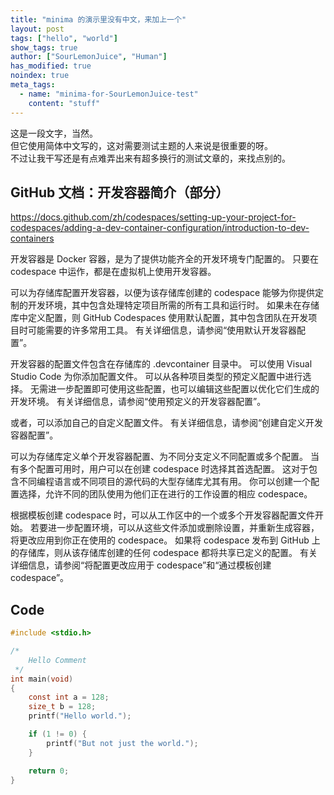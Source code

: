 ```yaml
---
title: "minima 的演示里没有中文，来加上一个"
layout: post
tags: ["hello", "world"]
show_tags: true
author: ["SourLemonJuice", "Human"]
has_modified: true
noindex: true
meta_tags:
  - name: "minima-for-SourLemonJuice-test"
    content: "stuff"
---
```


这是一段文字，当然。\
但它使用简体中文写的，这对需要测试主题的人来说是很重要的呀。\
不过让我干写还是有点难弄出来有超多换行的测试文章的，来找点别的。

## GitHub 文档：开发容器简介（部分）

<https://docs.github.com/zh/codespaces/setting-up-your-project-for-codespaces/adding-a-dev-container-configuration/introduction-to-dev-containers>

开发容器是 Docker 容器，是为了提供功能齐全的开发环境专门配置的。 只要在 codespace 中运作，都是在虚拟机上使用开发容器。

可以为存储库配置开发容器，以便为该存储库创建的 codespace 能够为你提供定制的开发环境，其中包含处理特定项目所需的所有工具和运行时。 如果未在存储库中定义配置，则 GitHub Codespaces 使用默认配置，其中包含团队在开发项目时可能需要的许多常用工具。 有关详细信息，请参阅“使用默认开发容器配置”。

开发容器的配置文件包含在存储库的 .devcontainer 目录中。 可以使用 Visual Studio Code 为你添加配置文件。 可以从各种项目类型的预定义配置中进行选择。 无需进一步配置即可使用这些配置，也可以编辑这些配置以优化它们生成的开发环境。 有关详细信息，请参阅“使用预定义的开发容器配置”。

或者，可以添加自己的自定义配置文件。 有关详细信息，请参阅“创建自定义开发容器配置”。

可以为存储库定义单个开发容器配置、为不同分支定义不同配置或多个配置。 当有多个配置可用时，用户可以在创建 codespace 时选择其首选配置。 这对于包含不同编程语言或不同项目的源代码的大型存储库尤其有用。 你可以创建一个配置选择，允许不同的团队使用为他们正在进行的工作设置的相应 codespace。

根据模板创建 codespace 时，可以从工作区中的一个或多个开发容器配置文件开始。 若要进一步配置环境，可以从这些文件添加或删除设置，并重新生成容器，将更改应用到你正在使用的 codespace。 如果将 codespace 发布到 GitHub 上的存储库，则从该存储库创建的任何 codespace 都将共享已定义的配置。 有关详细信息，请参阅“将配置更改应用于 codespace”和“通过模板创建 codespace”。

## Code

```c
#include <stdio.h>

/*
    Hello Comment
 */
int main(void)
{
    const int a = 128;
    size_t b = 128;
    printf("Hello world.");

    if (1 != 0) {
        printf("But not just the world.");
    }

    return 0;
}
```
